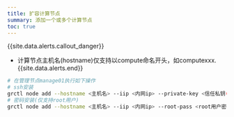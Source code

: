 ```yaml
---
title: 扩容计算节点
summary: 添加一个或多个计算节点
toc: true
---
```


{{site.data.alerts.callout_danger}}
- 计算节点主机名(hostname)仅支持以compute命名开头，如computexxx.
{{site.data.alerts.end}}

```bash
# 在管理节点manage01执行如下操作
# ssh安装
grctl node add --hostname <主机名> --iip <内网ip> --private-key <信任私钥(/root/.ssh/id_rsa)> --role worker
# 密码安装(仅支持root用户)
grctl node add --hostname <主机名> --iip <内网ip> --root-pass <root用户密码> --role worker
```